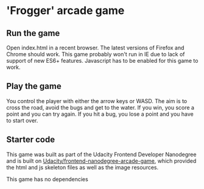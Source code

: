 'Frogger' arcade game
===============================

## Run the game
Open index.html in a recent browser. The latest versions of Firefox and Chrome
should work. This game probably won't run in IE due to lack of support of new ES6+ features.
Javascript has to be enabled for this game to work.

## Play the game
You control the player with either the arrow keys or WASD. The aim is to cross the road,
avoid the bugs and get to the water. If you win, you score a point and you can try again.
If you hit a bug, you lose a point and you have to start over.

## Starter code
This game was built as part of the Udacity Frontend Developer Nanodegree and is 
built on [Udacity/frontend-nanodegree-arcade-game](https://github.com/udacity/frontend-nanodegree-arcade-game), which provided the html and js skeleton files as well as the image resources.

This game has no dependencies
